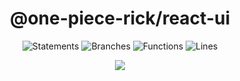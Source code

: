 <div align="center">

<h1>@one-piece-rick/react-ui</h1>

![Statements](https://img.shields.io/badge/statements-75%25-red.svg?style=flat) ![Branches](https://img.shields.io/badge/branches-75%25-red.svg?style=flat) ![Functions](https://img.shields.io/badge/functions-63.63%25-red.svg?style=flat) ![Lines](https://img.shields.io/badge/lines-77.27%25-red.svg?style=flat)

<img src="https://cdn.jsdelivr.net/gh/rick-chou/rick-assets/jpg/38.jpg" />
